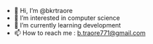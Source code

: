 - 👋 Hi, I’m @bkrtraore
- 👀 I’m interested in computer science
- 🌱 I’m currently learning development
- 📫 How to reach me : b.traore771@gmail.com

<!---
bkrtraore/bkrtraore is a ✨ special ✨ repository because its `README.md` (this file) appears on your GitHub profile.
You can click the Preview link to take a look at your changes.
--->
